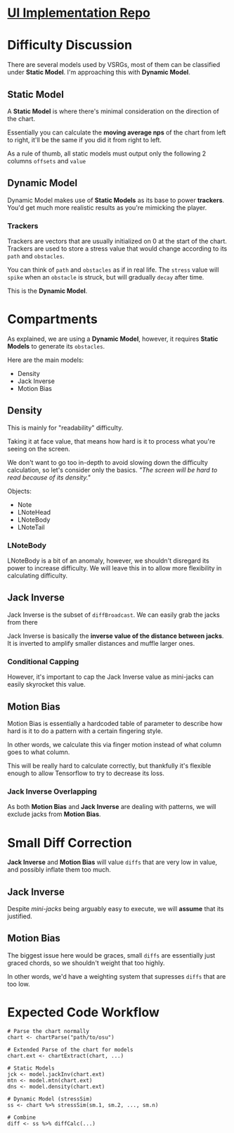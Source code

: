 # [UI Implementation Repo](https://github.com/Eve-ning/osutools_ui)

# Difficulty Discussion

There are several models used by VSRGs, most of them can be classified under **Static Model**. I'm approaching this with **Dynamic Model**.

## Static Model

A **Static Model** is where there's minimal consideration on the direction of the chart.

Essentially you can calculate the **moving average nps** of the chart from left to right, it'll be the same if you did it from right to left.

As a rule of thumb, all static models must output only the following 2 columns `offsets` and `value`

## Dynamic Model

Dynamic Model makes use of **Static Models** as its base to power **trackers**. You'd get much more realistic results as you're mimicking the player.

### Trackers

Trackers are vectors that are usually initialized on 0 at the start of the chart. Trackers are used to store a stress value that would change according to its `path` and `obstacles`.

You can think of `path` and `obstacles` as if in real life. The `stress` value will `spike` when an `obstacle` is struck, but will gradually `decay` after time.

This is the **Dynamic Model**.

# Compartments

As explained, we are using a **Dynamic Model**, however, it requires **Static Models** to generate its `obstacles`.

Here are the main models:
- Density
- Jack Inverse
- Motion Bias

## Density

This is mainly for "readability" difficulty.

Taking it at face value, that means how hard is it to process what you're seeing on the screen.

We don't want to go too in-depth to avoid slowing down the difficulty calculation, so let's consider only the basics. *"The screen will be hard to read because of its density."*

Objects:
- Note
- LNoteHead
- LNoteBody
- LNoteTail

### LNoteBody

LNoteBody is a bit of an anomaly, however, we shouldn't disregard its power to increase difficulty. We will leave this in to allow more flexibility in calculating difficulty.

## Jack Inverse

Jack Inverse is the subset of `diffBroadcast`. We can easily grab the jacks from there

Jack Inverse is basically the **inverse value of the distance between jacks**. It is inverted to amplify smaller distances and muffle larger ones.

### Conditional Capping 

However, it's important to cap the Jack Inverse value as mini-jacks can easily skyrocket this value.

## Motion Bias

Motion Bias is essentially a hardcoded table of parameter to describe how hard is it to do a pattern with a certain fingering style.

In other words, we calculate this via finger motion instead of what column goes to what column.

This will be really hard to calculate correctly, but thankfully it's flexible enough to allow Tensorflow to try to decrease its loss.

### Jack Inverse Overlapping

As both **Motion Bias** and **Jack Inverse** are dealing with patterns, we will exclude jacks from **Motion Bias**.

# Small Diff Correction

**Jack Inverse** and **Motion Bias** will value `diffs` that are very low in value, and possibly inflate them too much.

## Jack Inverse
Despite *mini-jacks* being arguably easy to execute, we will **assume** that its justified.

## Motion Bias
The biggest issue here would be graces, small `diffs` are essentially just graced chords, so we shouldn't weight that too highly.

In other words, we'd have a weighting system that supresses `diffs` that are too low.

# Expected Code Workflow

```{r}
# Parse the chart normally
chart <- chartParse("path/to/osu")

# Extended Parse of the chart for models
chart.ext <- chartExtract(chart, ...)

# Static Models
jck <- model.jackInv(chart.ext) 
mtn <- model.mtn(chart.ext)
dns <- model.density(chart.ext)

# Dynamic Model (stressSim)
ss <- chart %>% stressSim(sm.1, sm.2, ..., sm.n)

# Combine
diff <- ss %>% diffCalc(...)
```



